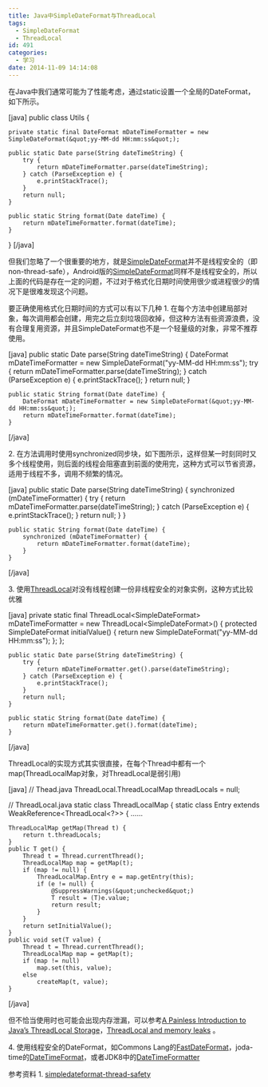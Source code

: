 ```yaml
---
title: Java中SimpleDateFormat与ThreadLocal
tags:
  - SimpleDateFormat
  - ThreadLocal
id: 491
categories:
  - 学习
date: 2014-11-09 14:14:08
---
```


在Java中我们通常可能为了性能考虑，通过static设置一个全局的DateFormat，如下所示。

[java]
public class Utils {

	private static final DateFormat mDateTimeFormatter = new SimpleDateFormat(&quot;yy-MM-dd HH:mm:ss&quot;);

	public static Date parse(String dateTimeString) {
		try {
			return mDateTimeFormatter.parse(dateTimeString);
		} catch (ParseException e) {
			e.printStackTrace();
		}
		return null;
	}

	public static String format(Date dateTime) {
		return mDateTimeFormatter.format(dateTime);
	}

}
[/java]

但我们忽略了一个很重要的地方，就是[SimpleDateFormat](https://docs.oracle.com/javase/7/docs/api/java/text/SimpleDateFormat.html "Date formats are not synchronized. It is recommended to create separate format instances for each thread. If multiple threads access a format concurrently, it must be synchronized externally.")并不是线程安全的（即non-thread-safe），Android版的[SimpleDateFormat](http://developer.android.com/reference/java/text/SimpleDateFormat.html "SimpleDateFormat is not thread-safe. Users should create a separate instance for each thread.")同样不是线程安全的，所以上面的代码是存在一定的问题，不过对于格式化日期时间使用很少或进程很少的情况下是很难发现这个问题。

要正确使用格式化日期时间的方式可以有以下几种
1\. 在每个方法中创建局部对象，每次调用都会创建，用完之后立刻垃圾回收掉，但这种方法有些资源浪费，没有合理复用资源，并且SimpleDateFormat也不是一个轻量级的对象，非常不推荐使用。

[java]
	public static Date parse(String dateTimeString) {
		DateFormat mDateTimeFormatter = new SimpleDateFormat(&quot;yy-MM-dd HH:mm:ss&quot;);
		try {
			return mDateTimeFormatter.parse(dateTimeString);
		} catch (ParseException e) {
			e.printStackTrace();
		}
		return null;
	}

	public static String format(Date dateTime) {
		DateFormat mDateTimeFormatter = new SimpleDateFormat(&quot;yy-MM-dd HH:mm:ss&quot;);
		return mDateTimeFormatter.format(dateTime);
	}
[/java]

2\. 在方法调用时使用synchronized同步块，如下图所示，这样但某一时刻同时又多个线程使用，则后面的线程会阻塞直到前面的使用完，这种方式可以节省资源，适用于线程不多，调用不频繁的情况。

[java]
	public static Date parse(String dateTimeString) {
		synchronized (mDateTimeFormatter) {
			try {
				return mDateTimeFormatter.parse(dateTimeString);
			} catch (ParseException e) {
				e.printStackTrace();
			}
			return null;
		}
	}

	public static String format(Date dateTime) {
		synchronized (mDateTimeFormatter) {
			return mDateTimeFormatter.format(dateTime);
		}
	}
[/java]

3\. 使用[ThreadLocal](https://docs.oracle.com/javase/7/docs/api/java/lang/ThreadLocal.html "Each thread holds an implicit reference to its copy of a thread-local variable as long as the thread is alive and the ThreadLocal instance is accessible; after a thread goes away, all of its copies of thread-local instances are subject to garbage collection (unless other references to these copies exist).")对没有线程创建一份非线程安全的对象实例，这种方式比较优雅

[java]
	private static final ThreadLocal&lt;SimpleDateFormat&gt; mDateTimeFormatter = new ThreadLocal&lt;SimpleDateFormat&gt;() {
		protected SimpleDateFormat initialValue() {
			return new SimpleDateFormat(&quot;yy-MM-dd HH:mm:ss&quot;);
		};
	};

	public static Date parse(String dateTimeString) {
		try {
			return mDateTimeFormatter.get().parse(dateTimeString);
		} catch (ParseException e) {
			e.printStackTrace();
		}
		return null;
	}

	public static String format(Date dateTime) {
		return mDateTimeFormatter.get().format(dateTime);
	}
[/java]

ThreadLocal的实现方式其实很直接，在每个Thread中都有一个map(ThreadLocalMap对象，对ThreadLocal是弱引用)

[java]
// Thead.java
    ThreadLocal.ThreadLocalMap threadLocals = null;

// ThreadLocal.java
static class ThreadLocalMap {
static class Entry extends WeakReference&lt;ThreadLocal&lt;?&gt;&gt; {
......

    ThreadLocalMap getMap(Thread t) {
        return t.threadLocals;
    }
    public T get() {
        Thread t = Thread.currentThread();
        ThreadLocalMap map = getMap(t);
        if (map != null) {
            ThreadLocalMap.Entry e = map.getEntry(this);
            if (e != null) {
                @SuppressWarnings(&quot;unchecked&quot;)
                T result = (T)e.value;
                return result;
            }
        }
        return setInitialValue();
    }
    public void set(T value) {
        Thread t = Thread.currentThread();
        ThreadLocalMap map = getMap(t);
        if (map != null)
            map.set(this, value);
        else
            createMap(t, value);
    }

[/java]

但不恰当使用时也可能会出现内存泄漏，可以参考[A Painless Introduction to Java’s ThreadLocal Storage](http://www.appneta.com/blog/introduction-to-javas-threadlocal-storage/ "First of all, the value object put into the ThreadLocal would not purge itself (garbage collected) if there are no more Strong references to it. Instead, the Weak reference is done on the thread instance, which means Java garbage collection would clean up the ThreadLocal map if the thread itself is not strongly referenced elsewhere.")，[ThreadLocal and memory leaks](http://avasseur.blogspot.com/2003/11/threadlocal-and-memory-leaks.html) 。

4\. 使用线程安全的DateFormat，如Commons Lang的[FastDateFormat](https://commons.apache.org/proper/commons-lang/javadocs/api-2.6/org/apache/commons/lang/time/FastDateFormat.html "FastDateFormat is a fast and thread-safe version of SimpleDateFormat.")，joda-time的[DateTimeFormat](http://joda-time.sourceforge.net/apidocs/org/joda/time/format/DateTimeFormat.html "DateTimeFormat is thread-safe and immutable, and the formatters it returns are as well.")，或者JDK8中的[DateTimeFormatter](https://docs.oracle.com/javase/8/docs/api/java/time/format/DateTimeFormatter.html "A formatter created from a pattern can be used as many times as necessary, it is immutable and is thread-safe.")

参考资料
1\. [simpledateformat-thread-safety](http://stackoverflow.com/questions/6840803/simpledateformat-thread-safety)
